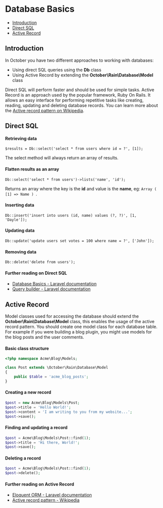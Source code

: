 # Database Basics

- [Introduction](#introduction)
- [Direct SQL](#direct-sql)
- [Active Record](#active-record)



<a name="introduction"></a>
## Introduction

In October you have two different approaches to working with databases:

* Using direct SQL queries using the **Db** class
* Using Active Record by extending the **October\Rain\Database\Model** class

Direct SQL will perform faster and should be used for simple tasks. Active Record is an approach 
used by the popular framework, Ruby On Rails. It allows an easy interface for performing repetitive 
tasks like creating, reading, updating and deleting database records. You can learn more about the 
[Active record pattern on Wikipedia](http://en.wikipedia.org/wiki/Active_record_pattern).



<a name="direct-sql"></a>
## Direct SQL

#### Retrieving data
```
$results = Db::select('select * from users where id = ?', [1]);
```
The select method will always return an array of results.

#### Flatten results as an array
```
Db::select('select * from users')->lists('name', 'id');
```
Returns an array where the key is the **id** and value is the **name**, eg: ```Array ( [1] => Name ) ```.

#### Inserting data
```
Db::insert('insert into users (id, name) values (?, ?)', [1, 'Dayle']);
```

#### Updating data
```
Db::update('update users set votes = 100 where name = ?', ['John']);
```

#### Removing data
```
Db::delete('delete from users');
```

#### Further reading on Direct SQL

* [Database Basics - Laravel documentation](http://laravel.com/docs/database)
* [Query builder - Laravel documentation](http://laravel.com/docs/queries)



<a name="active-record"></a>
## Active Record

Model classes used for accessing the database should extend the **October\Rain\Database\Model** class, 
this enables the usage of the active record pattern. You should create one model class for each database 
table. For example if you were building a blog plugin, you might use models for the blog posts and 
the user comments.

#### Basic class structure

```php
<?php namespace Acme\Blog\Models;

class Post extends \October\Rain\Database\Model
{
    public $table = 'acme_blog_posts';
}
```

#### Creating a new record

```php
$post = new Acme\Blog\Models\Post;
$post->title = 'Hello World!';
$post->content = 'I am writing to you from my website...';
$post->save();
```

#### Finding and updating a record

```php
$post = Acme\Blog\Models\Post::find(1);
$post->title = 'Hi there, World!';
$post->save();
```

#### Deleting a record

```php
$post = Acme\Blog\Models\Post::find(1);
$post->delete();
```

#### Further reading on Active Record

* [Eloquent ORM - Laravel documentation](http://laravel.com/docs/eloquent)
* [Active record pattern - Wikipedia](http://en.wikipedia.org/wiki/Active_record_pattern)


